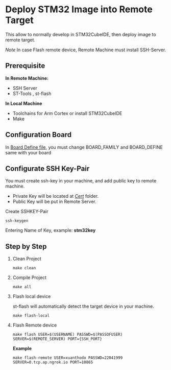 # Deploy STM32 Image into Remote Target
This allow to normally develop in STM32CubeIDE, then deploy image to remote target.

*Note* In case Flash remote device, Remote Machine must install SSH-Server.
## Prerequisite
**In Remote Machine:**
- SSH Server
- ST-Tools , st-flash

**In Local Machine**
- Toolchains for Arm Cortex or install STM32CubeIDE
- Make

## Configuration Board
In [Board Define file](./board.mk), you must change BOARD_FAMILY and BOARD_DEFINE same with your board

## Configurate SSH Key-Pair
You must create ssh-key in your machine, and add public key to remote machine.
- Private Key will be located at [*Cert*](./Cert) folder.
- Public Key will be put in Remote Server.

Create SSHKEY-Pair
```
ssh-keygen
```
Entering Name of Key, example: **stm32key**



## Step by Step
1. Clean Project
    ```
    make clean
    ```
2. Compile Project
    ```
    make all
    ```
3. Flash local device

    st-flash will automatically detect the target device in your machine.
    ```
    make flash-local
    ```
4. Flash Remote device
    ```
    make flash USER=$(USERNAME) PASSWD=$(PASSOFUSER) SERVER=$(REMOTE_SERVER) PORT={SSH_PORT}
    ```
    **Example**
    ```
    make flash-remote USER=xuanthodo PASSWD=22041999 SERVER=0.tcp.ap.ngrok.io PORT=10865
    ```